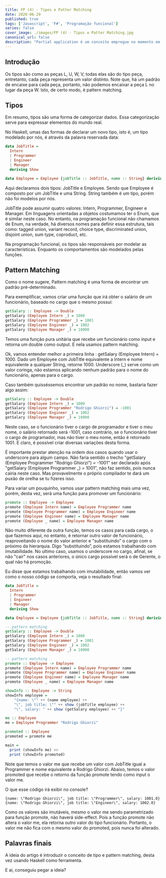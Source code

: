 ```yaml
---
title: FP (4) - Tipos e Patter Matching
date: 2020-06-29
published: true
tags: ['Javascript', 'F#', 'Programação funcional']
series: false
cover_image: ./images/FP (4) - Tipos e Patter Matching.jpg
canonical_url: false
description: "Partial application é um conceito empregue no momento em que uma função é aplicada parcialmente em alguns dos parâmetros que a mesma expecta"
---
```


## Introdução

Os tipos são como as peças L, U, W, V, todas elas são do tipo peça, entretanto, cada peça representa um valor distinto. Note que, há um padrão de encaixe para cada peça, portanto, não podemos encaixar a peça L no lugar da peça W. Isto, de certo modo, é pattern matching.

## Tipos

Em resumo, tipos são uma forma de categorizar dados. Essa categorização serve para expressar elementos do mundo real.

No Haskell, umas das formas de declarar um novo tipo, isto é, um tipo modelado por nós, é através da palavra reservada data:

```haskell
data JobTitle = 
  Intern 
  | Programmer 
  | Engineer 
  | Manager 
  deriving Show

data Employee = Employee {jobTitle :: JobTitle, name :: String} deriving Show
```

Aqui declaramos dois tipos: JobTitle e Employee. Sendo que Employee é composto por um JobTitle e uma String. String também é um tipo, porém não foi modelos por nós.

JobTitle pode assumir quatro valores: Intern, Programmer, Engineer e Manager. Em linguagens orientadas a objetos costumamos ter o Enum, que é similar neste caso. No entanto, na programação funcional não chamamos de Enum, na verdade, há diversos nomes para definir essa estrutura, tais como: tagged union, variant record, choice type, discriminated union, disjoint union, sum type, coproduct, etc.

Na programação funcional, os tipos são responsáveis por modelar as características. Enquanto os comportamentos são modelados pelas funções.

## Pattern Matching

Como o nome sugere, Pattern matching é uma forma de encontrar um padrão pré-determinado.

Para exemplificar, vamos criar uma função que irá obter o salário de um funcionário, baseado no cargo que o mesmo possui:

```haskell
getSalary :: Employee -> Double
getSalary (Employee Intern _) = 1000
getSalary (Employee Programmer _) = 1001
getSalary (Employee Engineer _) = 1002
getSalary (Employee Manager _) = 10000
```

Temos uma função pura unitária que recebe um funcionário como input e retorna um double como output. E nela usamos pattern matching.

Ok, vamos entender melhor a primeira linha : getSalary (Employee Intern) = 1000. Dado um Employee com JobTitle equivalente a Intern e nome equivalente a qualquer String, retorne 1000. Underscore (_) serve como um valor coringa, não estamos aplicando nenhum padrão para o nome do funcionário, apenas para o cargo.

Caso também quisséssemos encontrar um padrão no nome, bastaria fazer algo assim:

```haskell
getSalary :: Employee -> Double
getSalary (Employee Intern _) = 1000
getSalary (Employee Programmer "Rodrigo Ghiorzi") = -1001
getSalary (Employee Engineer _) = 1002
getSalary (Employee Manager _) = 10000
```

Neste caso, se o funcionário tiver o cargo de programador e tiver o meu nome, o salário retornado será -1001, caso contrário, se o funcionário tiver o cargo de programador, mas não tiver o meu nome, então é retornado 1001. E claro, é possível criar diversas variações desta forma.

É importante prestar atenção na ordem dos casos quando usar o underscore para algum campo. Não faria sentido o trecho "getSalary (Employee Programmer "Rodrigo Ghiorzi") = -1001" ser declarado após "getSalary (Employee Programmer _) = 1001", não faz sentido, pois nunca cairia neste caso. Mas provavelmente o próprio compilador te dará um puxão de orelha se tu fizeres isso.

Para variar um pouquinho, vamos usar pattern matching mais uma vez, porém, desta vez, será uma função para promover um funcionário:

```haskell
promote :: Employee -> Employee
promote (Employee Intern name) = Employee Programmer name
promote (Employee Programmer name) = Employee Engineer name
promote (Employee Engineer name) = Employee Manager name
promote (Employee _ name) = Employee Manager name
```

Não muito diferente da outra função, temos os casos para cada cargo, o que fazemos aqui, no entanto, é retornar outro valor de funcionário, reaproveitando o nome do valor anterior e "substituindo" o cargo com o próximo da hierarquia. Digo “substituindo”, pois estamos trabalhando com imutabilidade. No ultimo caso, usamos o underscore no cargo, afinal, se não "cair" nos casos anteriores, o único cargo possível será o de Gerente, o qual não há promoção.

Eu disse que estamos trabalhando com imutabilidade, então vamos ver como o nosso código se comporta, veja o resultado final:

```haskell
data JobTitle = 
  Intern 
  | Programmer 
  | Engineer 
  | Manager 
  deriving Show

data Employee = Employee {jobTitle :: JobTitle, name :: String} deriving Show

-- pattern matching
getSalary :: Employee -> Double
getSalary (Employee Intern _) = 1000
getSalary (Employee Programmer _) = 1001
getSalary (Employee Engineer _) = 1002
getSalary (Employee Manager _) = 10000

-- pattern matching
promote :: Employee -> Employee
promote (Employee Intern name) = Employee Programmer name
promote (Employee Programmer name) = Employee Engineer name
promote (Employee Engineer name) = Employee Manager name
promote (Employee _ name) = Employee Manager name

showInfo :: Employee -> String
showInfo employee = 
    "{name: \"" ++ (name employee) ++ 
    "\", job title: \"" ++ show (jobTitle employee) ++ 
    "\", salary: " ++ show (getSalary employee) ++ "}"

me :: Employee
me = Employee Programmer "Rodrigo Ghiorzi"

promoted :: Employee
promoted = promote me

main =
  print (showInfo me) >> 
  print (showInfo promoted)
```

Note que temos o valor me que recebe um valor com JobTitle igual a Programmer e nome equivalente a Rodrigo Ghiorzi. Abaixo, temos o valor promoted que recebe o retorno da função promote tendo como input o valor me.

O que esse código irá exibir no console?

```
{name: \"Rodrigo Ghiorzi\", job title: \"Programmer\", salary: 1001.0}
{name: \"Rodrigo Ghiorzi\", job title: \"Engineer\", salary: 1002.0}
```

Como os valores são imutáveis, mesmo o valor me sendo parametrizado para função promote, não haverá side-effect. Pois a função promote não altera o valor me, ela retorna outro valor do tipo funcionário. Portanto, o valor me não fica com o mesmo valor do promoted, pois nunca foi alterado.

## Palavras finais
A ideia do artigo é introduzir o conceito de tipo e pattern matching, desta vez usando Haskell como ferramenta.

E ai, conseguiu pegar a ideia?

